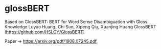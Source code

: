 # glossBERT
Based on GlossBERT: BERT for Word Sense Disambiguation with Gloss Knowledge
Luyao Huang, Chi Sun, Xipeng Qiu, Xuanjing Huang GlossBERT (https://github.com/HSLCY/GlossBERT)

Paper -> https://arxiv.org/pdf/1908.07245.pdf
